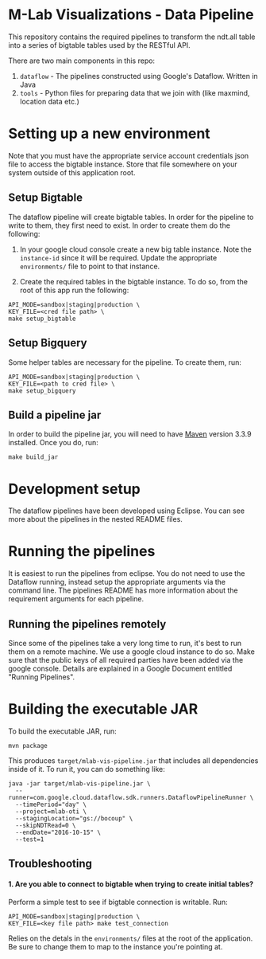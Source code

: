 # M-Lab Visualizations - Data Pipeline

This repository contains the required pipelines to transform the ndt.all
table into a series of bigtable tables used by the RESTful API.

There are two main components in this repo:

1. `dataflow` - The pipelines constructed using Google's Dataflow. Written in Java
2. `tools` - Python files for preparing data that we join with (like maxmind,
location data etc.)


# Setting up a new environment

Note that you must have the appropriate service account credentials json file
to access the bigtable instance. Store that file somewhere on your system
outside of this application root.

## Setup Bigtable

The dataflow pipeline will create bigtable tables. In order for the pipeline to
write to them, they first need to exist. In order to create them do the
following:

1. In your google cloud console create a new big table instance. Note the
`instance-id` since it will be required. Update the appropriate `environments/`
file to point to that instance.

2. Create the required tables in the bigtable instance. To do so, from the
root of this app run the following:

```
API_MODE=sandbox|staging|production \
KEY_FILE=<cred file path> \
make setup_bigtable
```

## Setup Bigquery

Some helper tables are necessary for the pipeline. To create them, run:

```
API_MODE=sandbox|staging|production \
KEY_FILE=<path to cred file> \
make setup_bigquery
```

## Build a pipeline jar

In order to build the pipeline jar, you will need to have
[Maven](https://maven.apache.org/) version 3.3.9 installed.
Once you do, run:

`make build_jar`


# Development setup

The dataflow pipelines have been developed using Eclipse. You can see more
about the pipelines in the nested README files.

# Running the pipelines

It is easiest to run the pipelines from eclipse.
You do not need to use the Dataflow running, instead setup the appropriate
arguments via the command line. The pipelines README has more information
about the requirement arguments for each pipeline.

## Running the pipelines remotely

Since some of the pipelines take a very long time to run, it's best to run them
on a remote machine. We use a google cloud instance to do so. Make sure that
the public keys of all required parties have been added via the google console.
Details are explained in a Google Document entitled "Running Pipelines".


# Building the executable JAR

To build the executable JAR, run:

```
mvn package
```

This produces `target/mlab-vis-pipeline.jar` that includes all dependencies inside of it. To run it, you can do something like:

```
java -jar target/mlab-vis-pipeline.jar \
  --runner=com.google.cloud.dataflow.sdk.runners.DataflowPipelineRunner \
  --timePeriod="day" \
  --project=mlab-oti \
  --stagingLocation="gs://bocoup" \
  --skipNDTRead=0 \
  --endDate="2016-10-15" \
  --test=1
```

## Troubleshooting

#### 1. Are you able to connect to bigtable when trying to create initial tables?

Perform a simple test to see if bigtable connection is writable. Run:

```
API_MODE=sandbox|staging|production \
KEY_FILE=<key file path> make test_connection
```

Relies on the detals in the `environments/` files at the root of the
application. Be sure to change them to map to the instance you're pointing at.